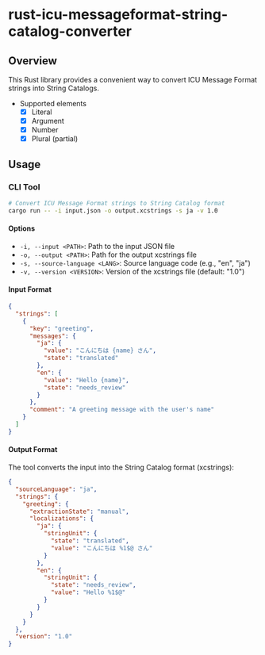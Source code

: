 # rust-icu-messageformat-string-catalog-converter

## Overview
This Rust library provides a convenient way to convert ICU Message Format strings into String Catalogs.

- Supported elements
  - [x] Literal
  - [x] Argument
  - [x] Number
  - [x] Plural (partial)

## Usage

### CLI Tool

```bash
# Convert ICU Message Format strings to String Catalog format
cargo run -- -i input.json -o output.xcstrings -s ja -v 1.0
```

#### Options

- `-i, --input <PATH>`: Path to the input JSON file
- `-o, --output <PATH>`: Path for the output xcstrings file
- `-s, --source-language <LANG>`: Source language code (e.g., "en", "ja")
- `-v, --version <VERSION>`: Version of the xcstrings file (default: "1.0")

#### Input Format

```json
{
  "strings": [
    {
      "key": "greeting",
      "messages": {
        "ja": {
          "value": "こんにちは {name} さん",
          "state": "translated"
        },
        "en": {
          "value": "Hello {name}",
          "state": "needs_review"
        }
      },
      "comment": "A greeting message with the user's name"
    }
  ]
}
```

#### Output Format

The tool converts the input into the String Catalog format (xcstrings):

```json
{
  "sourceLanguage": "ja",
  "strings": {
    "greeting": {
      "extractionState": "manual",
      "localizations": {
        "ja": {
          "stringUnit": {
            "state": "translated",
            "value": "こんにちは %1$@ さん"
          }
        },
        "en": {
          "stringUnit": {
            "state": "needs_review",
            "value": "Hello %1$@"
          }
        }
      }
    }
  },
  "version": "1.0"
}
```
